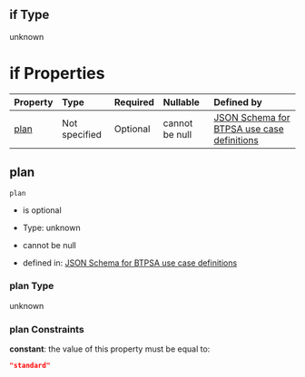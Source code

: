 ## if Type

unknown

# if Properties

| Property      | Type          | Required | Nullable       | Defined by                                                                                                                                                                                                                                  |
| :------------ | :------------ | :------- | :------------- | :------------------------------------------------------------------------------------------------------------------------------------------------------------------------------------------------------------------------------------------ |
| [plan](#plan) | Not specified | Optional | cannot be null | [JSON Schema for BTPSA use case definitions](btpsa-usecase-properties-services-items-allof-1-then-allof-17-then-allof-1-if-properties-plan.md "undefined#/properties/services/items/allOf/1/then/allOf/17/then/allOf/1/if/properties/plan") |

## plan



`plan`

*   is optional

*   Type: unknown

*   cannot be null

*   defined in: [JSON Schema for BTPSA use case definitions](btpsa-usecase-properties-services-items-allof-1-then-allof-17-then-allof-1-if-properties-plan.md "undefined#/properties/services/items/allOf/1/then/allOf/17/then/allOf/1/if/properties/plan")

### plan Type

unknown

### plan Constraints

**constant**: the value of this property must be equal to:

```json
"standard"
```
